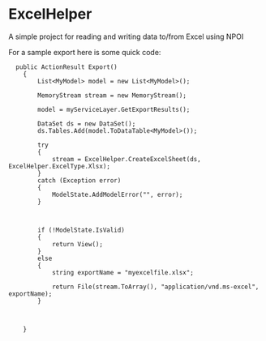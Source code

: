 ExcelHelper
===========

A simple project for reading and writing data to/from Excel using NPOI


For a sample export here is some quick code: 

      public ActionResult Export()
        {
            List<MyModel> model = new List<MyModel>();

            MemoryStream stream = new MemoryStream();

            model = myServiceLayer.GetExportResults();

            DataSet ds = new DataSet();
            ds.Tables.Add(model.ToDataTable<MyModel>());

            try
            {
                stream = ExcelHelper.CreateExcelSheet(ds, ExcelHelper.ExcelType.Xlsx);
            }
            catch (Exception error)
            {
                ModelState.AddModelError("", error);
            }



            if (!ModelState.IsValid)
            {
                return View();
            }
            else
            {
                string exportName = "myexcelfile.xlsx";

                return File(stream.ToArray(), "application/vnd.ms-excel", exportName);
            }



        }
